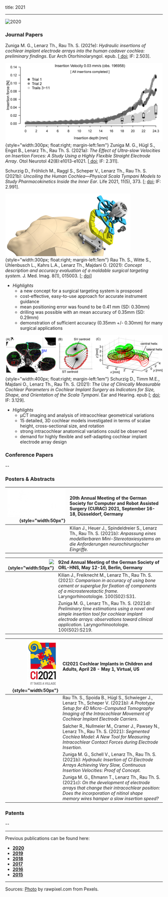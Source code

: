 title: 2021
- - -
![2020](BannerPaper2021.jpg)

### Journal Papers

<!-- Aufbau eines Eintrags in der Rubrik "Journal Papers" -->
<!-- Grafical Abstract einfügen mittels: ![GraficalAbstract](FileName.jpg){style="width:400px; float:right; margin-left:1em"} - Die Grafik muss dafür als Datei FilneName.jpg im Ordner /cas/publications/ gespeichert sein. Über den Wert width:400px kann die Breite noch angepasst werden, so dass es mit dem umfließenden Text gut aussieht. -->
<!-- Stern-Icon einfügen mittels: <span class="glyphicon glyphicon-star" aria-hidden="true"></span> -->
<!-- Autorenliste; Titel des Artikels kursiv durch vorangestellste und nachfolgend Unterstriche -->
<!-- in eckigen Klammern \[ und \] folgen dann Links auf den Volltext und die DOI sowie den Impact-Faktor, falls vorhanden: -->
<!-- \[[<span class="glyphicon glyphicon-file" aria-hidden="true"></span>](https://www.LinkAufVolltext.pdf) bzw. [<span class="glyphicon glyphicon-link" aria-hidden="true"></span> doi](https://www.LinkAufDOI); IF: 3.239\] -->


<span class="glyphicon glyphicon-star" aria-hidden="true"></span>
Zuniga M. G., Lenarz Th., Rau Th. S. (2021e): _Hydraulic insertions of cochlear implant electrode arrays into the human cadaver cochlea: preliminary findings_. Eur Arch Otorhinolaryngol. epub. \[[<span class="glyphicon glyphicon-link" aria-hidden="true"></span> doi](https://doi.org/10.1007/s00405-021-06979-z); IF: 2.503\].


![GraficalAbstract](GraficalAbstract_Zuniga2021.jpg){style="width:300px; float:right; margin-left:1em"}
<span class="glyphicon glyphicon-star" aria-hidden="true"></span>
Zuniga M. G., Hügl S., Engst B., Lenarz Th., Rau Th. S. (2021a): _The Effect of Ultra-slow Velocities on Insertion Forces: A Study Using a Highly Flexible Straight Electrode Array_. Otol Neurotol 42(8):e1013-e1021. \[[<span class="glyphicon glyphicon-link" aria-hidden="true"></span> doi](https://journals.lww.com/otology-neurotology/Abstract/9000/The_Effect_of_Ultra_slow_Velocities_on_Insertion.95695.aspx); IF: 2.311\].

<!-- ![GraficalAbstract](GraficalAbstract_Schurzig2021b.jpg){style="width:360px; float:right; margin-left:1em"} -->
<span class="glyphicon glyphicon-star" aria-hidden="true"></span>
Schurzig D., Fröhlich M., Raggl S., Scheper V., Lenarz Th., Rau Th. S. (2021b): _Uncoiling the Human Cochlea—Physical Scala Tympani Models to Study Pharmacokinetics Inside the Inner Ear_. Life 2021, 11(5), 373. \[[<span class="glyphicon glyphicon-file" aria-hidden="true"></span>](https://www.mdpi.com/2075-1729/11/5/373/pdf); [<span class="glyphicon glyphicon-link" aria-hidden="true"></span> doi](https://doi.org/10.3390/life11050373); IF: 2.991\].


![GraficalAbstract](GraficalAbstract_Rau2021.jpg){style="width:300px; float:right; margin-left:1em"}
<span class="glyphicon glyphicon-star" aria-hidden="true"></span>
Rau Th. S., Witte S., Uhlenbusch L., Kahrs L.A., Lenarz Th., Majdani O. (2021): _Concept description and accuracy evaluation of a moldable surgical targeting system_. J. Med. Imag. 8(1), 015003. \[[<span class="glyphicon glyphicon-file" aria-hidden="true"></span>](https://www.spiedigitallibrary.org/journalArticle/Download?fullDOI=10.1117%2F1.JMI.8.1.015003); [<span class="glyphicon glyphicon-link" aria-hidden="true"></span> doi](https://doi.org/10.1117/1.JMI.8.1.015003)\]

- *Highlights*
    - a new concept for a surgical targeting system is prosposed
    - cost-effective, easy-to-use approach for accurate instrument guidance
    - mean positioning error was found to be 0.41 mm (SD: 0.30mm)
    - drilling was possible with an mean accuracy of 0.35mm (SD: 0.29mm)
    - demonstration of sufficient accuracy (0.35mm +/- 0.30mm) for many surgical applications

![GraficalAbstract](Schurzig2021_Fig1.jpg){style="width:400px; float:right; margin-left:1em"}
<span class="glyphicon glyphicon-star" aria-hidden="true"></span>
Schurzig D., Timm M.E., Majdani O., Lenarz Th., Rau Th. S. (2021): _The Use of Clinically Measurable Cochlear Parameters in Cochlear Implant Surgery as Indicators for Size, Shape, and Orientation of the Scala Tympani_.  Ear and Hearing. epub \[[<span class="glyphicon glyphicon-file" aria-hidden="true"></span>](https://journals.lww.com/ear-hearing/Abstract/9000/The_Use_of_Clinically_Measurable_Cochlear.98564.aspx); [<span class="glyphicon glyphicon-link" aria-hidden="true"></span> doi](https://doi.org/10.1097/aud.0000000000000998); IF: 3.129\]. 
 	
- *Highlights*
    - µCT imaging and analysis of intracochlear geometrical variations
    - 15 detailed, 3D cochlear models investigated in terms of scalae height, cross-sectional size, and rotation
    - strong intracochlear anatomical variations could be observed
    - demand for highly flexible and self-adapting cochlear implant electrode array design


### Conference Papers
--


### Posters & Abstracts

| ![](LogoCURAC.png){style="width:50px"} | 20th Annual Meeting of the German Society for Computer and Robot Assisted Surgery (CURAC) 2021, September 16-18, Düsseldorf, Germany|
|-:|:------|
|  | Kilian J., Heuer J., Spindeldreier S., Lenarz Th., Rau Th. S. (2021b): _Anpassung eines modellierbaren Mini-Stereotaxiesystems an die Anforderungen neurochirurgischer Eingriffe._ |


| ![](EmptyLogo50px.jpg){style="width:50px"}  | 92nd Annual Meeting of the German Society of ORL-HNS, May 12-16, Berlin, Germany |
|-:|:------| 
| [<span class="glyphicon glyphicon-file" aria-hidden="true"></span>](https://www.thieme-connect.de/media/lro/2021S02/supmat/10.1055s-0041-1727670_a1074.pdf) | Kilian J., Freiknecht M., Lenarz Th., Rau Th. S. (2021): _Comparison in accuracy of using bone cement or superglue for fixation of components of a microstereotactic frame._ Laryngorhinootologie. 100(S02):S31. |
|  | Zuniga M. G., Lenarz Th., Rau Th. S. (2021d): _Preliminary time estimations using a novel and simple insertion tool for cochlear implant electrode arrays: observations toward clinical application._ Laryngorhinootologie. 100(S02):S219. |


| ![](LogoCI2021.jpg){style="width:50px"} | CI2021 Cochlear Implants in Children and Adults, April 28 - May 1, Virtual, US| 
|-:|:------| 
| [<span class="glyphicon glyphicon-file" aria-hidden="true"></span>](Rau2021_CI2021_ePoster_v3.pdf) | Rau Th. S., Spoida B., Hügl S., Schwieger J., Lenarz Th., Scheper V. (2021b): _A Prototype Setup for 4D Micro-Computed Tomography Imaging of the Intracochlear Movement of Cochlear Implant Electrode Carriers_.|
|  | Salcher R., Nullmeier M., Cramer J., Pawsey N., Lenarz Th., Rau Th. S. (2021): _Segmented Cochlea Model: A New Tool for Measuring Intracochlear Contact Forces during Electrode Insertion_.|
| [<span class="glyphicon glyphicon-file" aria-hidden="true"></span>](Zuniga2021b_CI2021_PosterCHD.pdf) | Zuniga M. G., Schell V., Lenarz Th., Rau Th. S. (2021b): _Hydraulic Insertion of CI Electrode Arrays Achieving Very Slow, Continuous Insertion Velocities: Proof of Concept._ |
| [<span class="glyphicon glyphicon-file" aria-hidden="true"></span>](Zuniga2021c_CI2021_PosterMemoryCI.pdf) | Zuniga M. G., Ehmann T., Lenarz Th., Rau Th. S. (2021c): _On the development of electrode arrays that change their intracochlear position: Does the incorporation of nitinol shape memory wires hamper a slow insertion speed?_ |






### Patents
--

- - -

Previous publications can be found here:

* [**2020**](u2020.html)
* [**2019**](v2019.html)
* [**2018**](w2018.html)
* [**2017**](x2017.html)
* [**2016**](y2016.html)
* [**2015**](z2015.html)

- - - 
Sources: [Photo](https://www.pexels.com/photo/woman-uses-black-typewriter-917476) by rawpixel.com from Pexels.
